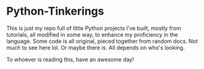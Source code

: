 # Python-Tinkerings

This is just my repo full of little Python projects I've built,
mostly from tutorials, all modified in some way, to enhance my proficiency in the language. 
Some code is all original, pieced together from random docs. Not much to see here lol. Or 
maybe there is. All depends on who's looking.

To whoever is reading this, have an awesome day!
